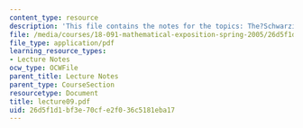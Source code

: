 ```yaml
---
content_type: resource
description: 'This file contains the notes for the topics: The?Schwarzian?Derivative?&?the?Critical?Orbit.'
file: /media/courses/18-091-mathematical-exposition-spring-2005/26d5f1d1bf3e70cfe2f036c5181eba17_lecture09.pdf
file_type: application/pdf
learning_resource_types:
- Lecture Notes
ocw_type: OCWFile
parent_title: Lecture Notes
parent_type: CourseSection
resourcetype: Document
title: lecture09.pdf
uid: 26d5f1d1-bf3e-70cf-e2f0-36c5181eba17
---
```

